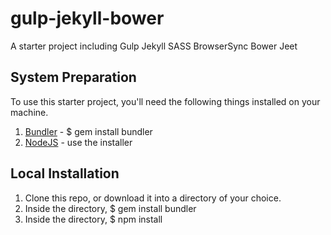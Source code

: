 gulp-jekyll-bower
=============================

A starter project including
Gulp 
Jekyll
SASS
BrowserSync
Bower
Jeet

## System Preparation

To use this starter project, you'll need the following things installed on your machine.

1. [Bundler](http://bundler.io/) - $ gem install bundler
2. [NodeJS](http://nodejs.org) - use the installer

## Local Installation

1. Clone this repo, or download it into a directory of your choice.
2. Inside the directory, $ gem install bundler
3. Inside the directory, $ npm install